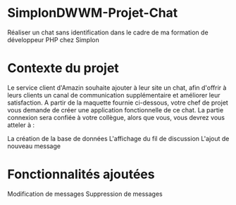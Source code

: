 # SimplonDWWM-Projet-Chat
Réaliser un chat sans identification dans le cadre de ma formation de développeur PHP chez Simplon

# Contexte du projet
Le service client d'Amazin souhaite ajouter à leur site un chat, afin d'offrir à leurs clients un canal de communication supplémentaire et améliorer leur satisfaction. A partir de la maquette fournie ci-dessous, votre chef de projet vous demande de créer une application fonctionnelle de ce chat. La partie connexion sera confiée à votre collègue, alors que vous, vous devrez vous atteler à :

La création de la base de données
L'affichage du fil de discussion
L'ajout de nouveau message

# Fonctionnalités ajoutées
Modification de messages
Suppression de messages


